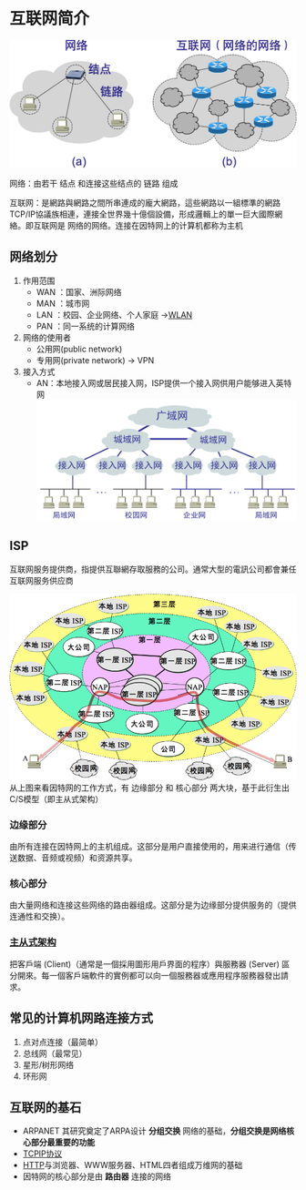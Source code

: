 # 互联网简介
![](/.src/pic/网络.png)

网络：由若干 结点 和连接这些结点的 链路 组成

互联网：是網路與網路之間所串連成的龐大網路，這些網路以一組標準的網路TCP/IP協議族相連，連接全世界幾十億個設備，形成邏輯上的單一巨大國際網絡。即互联网是 网络的网络。连接在因特网上的计算机都称为主机

## 网络划分
1. 作用范围
    - WAN ：国家、洲际网络
    - MAN ：城市网
    - LAN ：校园、企业网络、个人家庭 ->[WLAN](#无线局域网wlan)
    - PAN ：同一系统的计算网络
2. 网络的使用者
    - 公用网(public network)
    - 专用网(private network) -> VPN
3. 接入方式
    - AN：本地接入网或居民接入网，ISP提供一个接入网供用户能够进入英特网
    ![](/.src/pic/接入网.png)

## ISP
互联网服务提供商，指提供互聯網存取服務的公司。通常大型的電訊公司都會兼任互联网服务供应商

![](/.src/pic/ISP结构.png)
从上图来看因特网的工作方式，有 边缘部分 和 核心部分 两大块，基于此衍生出C/S模型（即主从式架构）

### 边缘部分
由所有连接在因特网上的主机组成。这部分是用户直接使用的，用来进行通信（传送数据、音频或视频）和资源共享。

### 核心部分
由大量网络和连接这些网络的路由器组成。这部分是为边缘部分提供服务的（提供连通性和交换）。

### [主从式架构](https://www.wikiwand.com/zh-hant/%E4%B8%BB%E5%BE%9E%E5%BC%8F%E6%9E%B6%E6%A7%8B)
把客戶端 (Client)（通常是一個採用圖形用戶界面的程序）與服務器 (Server) 區分開來。每一個客戶端軟件的實例都可以向一個服務器或應用程序服務器發出請求。

## 常见的计算机网路连接方式

1. 点对点连接（最简单）
2. 总线网（最常见）
3. 星形/树形网络
4. 环形网

## <exampoint>互联网的基石</exampoint>
- ARPANET 其研究奠定了ARPA设计 **分组交换** 网络的基础，**分组交换是网络核心部分最重要的功能**
- [TCPIP协议](#tcpip协议栈)
- [HTTP](#http)与浏览器、WWW服务器、HTML四者组成万维网的基础
- 因特网的核心部分是由 **路由器** 连接的网络




















